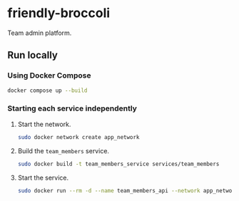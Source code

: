 # friendly-broccoli
Team admin platform. 

## Run locally

### Using Docker Compose

```bash
docker compose up --build
```

### Starting each service independently

1. Start the network.

    ```bash
    sudo docker network create app_network
    ```

2. Build the `team_members` service.

    ```bash
    sudo docker build -t team_members_service services/team_members
    ```

3. Start the service.

    ```bash
    sudo docker run --rm -d --name team_members_api --network app_network -p 8000:80 team_members_service
    ```
